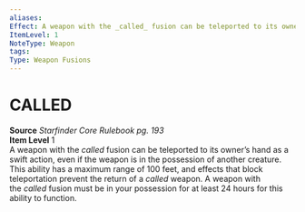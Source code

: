 ```yaml
---
aliases: 
Effect: A weapon with the _called_ fusion can be teleported to its owner’s hand as a swift action, even if the weapon is in the possession of another creature. This ability has a maximum range of 100 feet, and effects that block teleportation prevent the return of a _called_ weapon. A weapon with the _called_ fusion must be in your possession for at least 24 hours for this ability to function.
ItemLevel: 1
NoteType: Weapon
tags: 
Type: Weapon Fusions
---
```

# CALLED
**Source** _Starfinder Core Rulebook pg. 193_  
**Item Level** 1  
A weapon with the _called_ fusion can be teleported to its owner’s hand as a swift action, even if the weapon is in the possession of another creature. This ability has a maximum range of 100 feet, and effects that block teleportation prevent the return of a _called_ weapon. A weapon with the _called_ fusion must be in your possession for at least 24 hours for this ability to function.